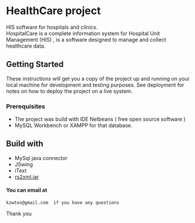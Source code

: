 # HealthCare project
HIS software for hospitals and clinics.  
HospitalCare is a complete information system for Hospital Unit Management (HIS) , is a software designed to manage and collect healthcare data.  

## Getting Started
These instructions will get you a copy of the project up and running on your local machine for development and testing purposes. See deployment for notes on how to deploy the project on a live system.  

### Prerequisites
+ The project was build with IDE Netbeans ( free open source software )  
+ MySQL Workbench or XAMPP for that database. 

## Build with
+ MySql java connector  
+ JSwing  
+ iText  
+ [rs2xml.jar](http://helpstoprogramming.blogspot.com/2014/10/show-database-data-with-table.html)  

#### You can email at

```
kzwtos@gmail.com  if you have any questions
```

Thank you

